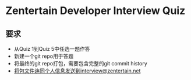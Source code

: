 Zentertain Developer Interview Quiz
===================================

要求
----------

* 从Quiz 1到Quiz 5中任选一题作答
* 新建一个git repo用于答题
* 将最终的git repo打包，需要包含完整的git commit history
* 将包文件连同个人信息发送到interview@zentertain.net